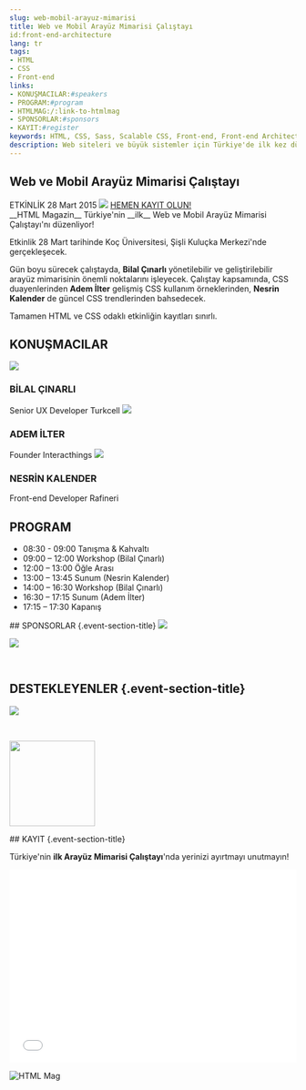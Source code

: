 ```yaml
---
slug: web-mobil-arayuz-mimarisi
title: Web ve Mobil Arayüz Mimarisi Çalıştayı
id:front-end-architecture
lang: tr
tags:
- HTML
- CSS
- Front-end
links:
- KONUŞMACILAR:#speakers
- PROGRAM:#program
- HTMLMAG:/:link-to-htmlmag
- SPONSORLAR:#sponsors
- KAYIT:#register
keywords: HTML, CSS, Sass, Scalable CSS, Front-end, Front-end Architecture
description: Web siteleri ve büyük sistemler için Türkiye'de ilk kez düzenlenen, yönetilebilir ve geliştirilebilir HTML/CSS mimarisi atölyesi.
---
```

<section class="event-spot">
    <div class="event-spot-content">
        <h2 class="event-spot-title">Web ve Mobil Arayüz Mimarisi Çalıştayı</h2>
        <span class="event-separate">ETKİNLİK</span>
        <span class="event-date">28 Mart 2015</span>
        <img src="../content/2015/koc-inkubasyon.png" />        
        <a href="https://www.eventbrite.com/e/web-ve-mobil-arayuz-mimarisi-workshop-tickets-15878709648" class="register-now external" target="_blank">HEMEN KAYIT OLUN!</a>
    </div>
</section>

<section class="event-description" markdown=1>
__HTML Magazin__ Türkiye'nin __ilk__ Web ve Mobil Arayüz Mimarisi Çalıştayı'nı düzenliyor!

Etkinlik 28 Mart tarihinde Koç Üniversitesi, Şişli Kuluçka Merkezi'nde gerçekleşecek.

Gün boyu sürecek çalıştayda, __Bilal Çınarlı__ yönetilebilir ve geliştirilebilir arayüz mimarisinin önemli noktalarını işleyecek. Çalıştay kapsamında, CSS duayenlerinden __Adem İlter__ gelişmiş CSS kullanım örneklerinden, __Nesrin Kalender__ de güncel CSS trendlerinden bahsedecek.

Tamamen HTML ve CSS odaklı etkinliğin kayıtları sınırlı.
</section>

<section id="speakers" class="event-speakers">
    <h2 class="event-section-title">KONUŞMACILAR</h2>    
    <span class="speaker">
        <img src="../content/2015/bilal-cinarli.jpg" class="speaker-photo" />        
        <h3 class="speaker-name">BİLAL ÇINARLI</h3>
        <span class="speaker-title">Senior UX Developer</span>
        <span class="speaker-company">Turkcell</span>
        <span class="speaker-links">
            <a href="https://twitter.com/bcinarli" target="_blank"><i class="icon-twitter"></i></a>
            <a href="https://www.linkedin.com/in/bcinarli" target="_blank"><i class="icon-linkedin"></i></a>
        </span>
    </span>
     <span class="speaker">
        <img src="../content/2015/adem-ilter.jpg" class="speaker-photo" />        
        <h3 class="speaker-name">ADEM İLTER</h3>
        <span class="speaker-title">Founder</span>
        <span class="speaker-company">Interacthings</span>
        <span class="speaker-links">
            <a href="https://twitter.com/ademilter" target="_blank"><i class="icon-twitter"></i></a>
            <a href="https://tr.linkedin.com/in/ademilter" target="_blank"><i class="icon-linkedin"></i></a>
        </span>
    </span>    
    <span class="speaker">
        <img src="../content/2015/nesrin-kalender.jpg" class="speaker-photo" />        
        <h3 class="speaker-name">NESRİN KALENDER</h3>
        <span class="speaker-title">Front-end Developer</span>
        <span class="speaker-company">Rafineri</span>
        <span class="speaker-links">
            <a href="https://twitter.com/nesrinkalender" target="_blank"><i class="icon-twitter"></i></a>
            <a href="https://tr.linkedin.com/pub/nesrin-kalender/36/16a/a57" target="_blank"><i class="icon-linkedin"></i></a>
        </span>
    </span>
</section>

<section id="program" class="event-program">
    <h2 class="event-section-title">PROGRAM</h2>
    <ul class="program-list">
       <li>08:30 - 09:00  Tanışma & Kahvaltı </li>
       <li>09:00 – 12:00  Workshop (Bilal Çınarlı)</li>
       <li>12:00 – 13:00  Öğle Arası </li>
       <li>13:00 – 13:45  Sunum (Nesrin Kalender)</li>
       <li>14:00 – 16:30  Workshop (Bilal Çınarlı)</li>
       <li>16:30 – 17:15  Sunum (Adem İlter)</li>
       <li>17:15 – 17:30  Kapanış  </li>
    </ul>
</section>

<section id="sponsors" class="event-sponsors" markdown=1>
## SPONSORLAR {.event-section-title}
<a href="http://hokkaweb.com/" target="_blank" class="external"><img src="../content/2015/sponsors/hokka-logo.png" style="max-height: 70px" /></a>

<br />

<a href="http://www.iconpm.com/" target="_blank" class="external"><img src="../content/2015/sponsors/icon-logo.png" style="max-height: 60px" /></a>
    
<p>&nbsp;</p>
    
## DESTEKLEYENLER {.event-section-title}
<a href="http://incubation.ku.edu.tr/tr/" target="_blank" class="external"><img src="../content/2015/sponsors/koc-logo.png" style="max-height: 100px" /></a>

<br />

<a href="http://mobilistanbul.com/" target="_blank" class="external"><img src="../content/2015/sponsors/mobil-istanbul-logo.png" width="150" /></a>
</section>

<section id="register" class="event-registration" markdown=1>
## KAYIT {.event-section-title}

Türkiye'nin __ilk Arayüz Mimarisi Çalıştayı__'nda yerinizi ayırtmayı unutmayın!

<div style="max-width: 1200px; margin: 0 auto;">
<iframe  src="//eventbrite.com/tickets-external?eid=15878709648&ref=etckt" frameborder="0" height="340" width="100%" vspace="0" hspace="0" marginheight="5" marginwidth="5" scrolling="auto" allowtransparency="true"></iframe>
</div>

![HTML Mag][logo-alt]
</section>

[logo-alt]: ../content/2015/footer-htmlmag-logo.png